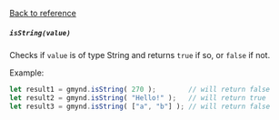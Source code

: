 [Back to reference](../README.md)

##### `isString(value)`
Checks if `value` is of type String and returns `true` if so, or `false` if not.

Example:

```javascript
let result1 = gmynd.isString( 270 );        // will return false 
let result2 = gmynd.isString( "Hello!" );   // will return true 
let result3 = gmynd.isString( ["a", "b"] ); // will return false 
```

